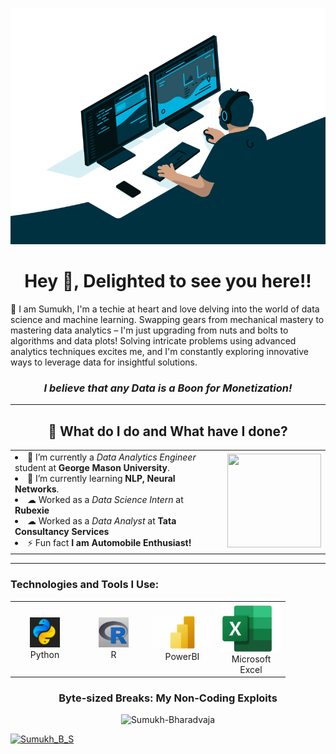 <p align="center">
  <img src="code.gif" alt="MasterHead">
</p>
<h1 align="center">Hey 👋, Delighted to see you here!!</h1>





<p>🌟 I am Sumukh, I'm a techie at heart and love delving into the world of data science and machine learning.
Swapping gears from mechanical mastery to mastering data analytics – I'm just upgrading from nuts and bolts to algorithms and data plots!
Solving intricate problems using advanced analytics techniques excites me, and I'm constantly exploring innovative ways to leverage data for insightful solutions.  </p>
<h3 align="center"><em>I believe that any Data is a Boon for Monetization!</em></h3>
<hr>

<h2 align='center'>🌱 What do I do and What have I done?</h2>
<table>
<tr>
<td>



<li>🔭 I’m currently a <em>Data Analytics Engineer</em> student at <strong>George Mason University</strong>.</li>
<li>🌱 I’m currently learning <strong>NLP, Neural Networks</strong>.</li>
<li>☁  Worked as a <em>Data Science Intern</em> at <strong>Rubexie</strong></li>
<li>☁  Worked as a <em>Data Analyst</em> at <strong>Tata Consultancy Services</strong></li>
<li>⚡ Fun fact <strong>I am Automobile Enthusiast!</strong></li>

</td>
<td>
<div align="right">
<img src="https://media1.giphy.com/media/usXZmmgP9Z7kf39fnq/giphy.gif?cid=ecf05e47o1a3hogp710ijrnoemmlps9isiznfp2iqcmr8rjq&ep=v1_gifs_search&rid=giphy.gif&ct=g" height="150" width="150">
</div>

</td>
</tr>
</table>

<hr>

<h3 align="left">Technologies and Tools I Use:</h3>
<table>
<tr>
  <td align="center" width="96">
    <a href="#sumukh-tech">
      <img src="./img/python.jpg" width="48" height="48" alt="Python" />
    </a>
    <br>Python
  </td>
  <td align="center" width="96">
    <a href="#sumukh-tech">
      <img src="./img/R.jpg" width="48" height="48" alt="R" />
    </a>
    <br>R
  </td>
  <td align="center" width="96">
    <a href="#sumukh-tech">
      <img src="./img/Microsoft-Power-BI-Logo-500x281.png"  alt="PowerBI" />
    </a>
    <br>PowerBI
  </td>
  <td align="center" width="96">
    <a href="#sumukh-tech">
      <img src="./img/excel.jpg"  alt="Microsoft Excel" />
    </a>
    <br>Microsoft Excel
  </td>

<tr>
</table>

<h3 align="center">Byte-sized Breaks: My Non-Coding Exploits</h3>



<div align="Center"> 
    <img src="https://profile-counter.glitch.me/Sumukh-Bharadvaja/count.svg" alt="Sumukh-Bharadvaja"> 
</div>

<p align="left"> <a href="https://twitter.com/Zoroghost12" target="blank"><img src="https://img.shields.io/twitter/follow/Zoroghost12?logo=twitter&style=for-the-badge" alt="Sumukh_B_S" </p>
